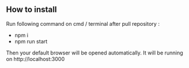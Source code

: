## How to install
Run following command on cmd / terminal after pull repository :
- npm i
- npm run start

Then your default browser will be opened automatically. It will be running on http://localhost:3000 